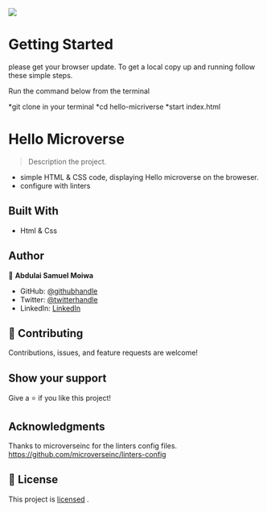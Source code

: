 ![](https://img.shields.io/badge/Microverse-blueviolet)

# Getting Started

please get your browser update. To get a local copy up and running follow these simple steps.

Run the command below from the terminal

*git clone in your terminal
*cd hello-micriverse
*start index.html

# Hello Microverse

> Description the project.
- simple HTML & CSS code, displaying Hello microverse on the broweser.
- configure with linters 


## Built With

- Html & Css

## Author

👤 **Abdulai Samuel Moiwa**

- GitHub: [@githubhandle](https://github.com/samuelmoiwa)
- Twitter: [@twitterhandle](https://twitter.com/samuelmoiwa)
- LinkedIn: [LinkedIn](https://www.linkedin.com/in/ing-abdulai-samuel-moiwa-726340142/)


## 🤝 Contributing

Contributions, issues, and feature requests are welcome!

## Show your support

Give a ⭐️ if you like this project!

## Acknowledgments

Thanks to microverseinc for the linters config files.
https://github.com/microverseinc/linters-config

## 📝 License

This project is 
[licensed](https://github.com/samuelmoiwa/Hello-Microverse-Project/blob/hello-microverse/license.txt) .
